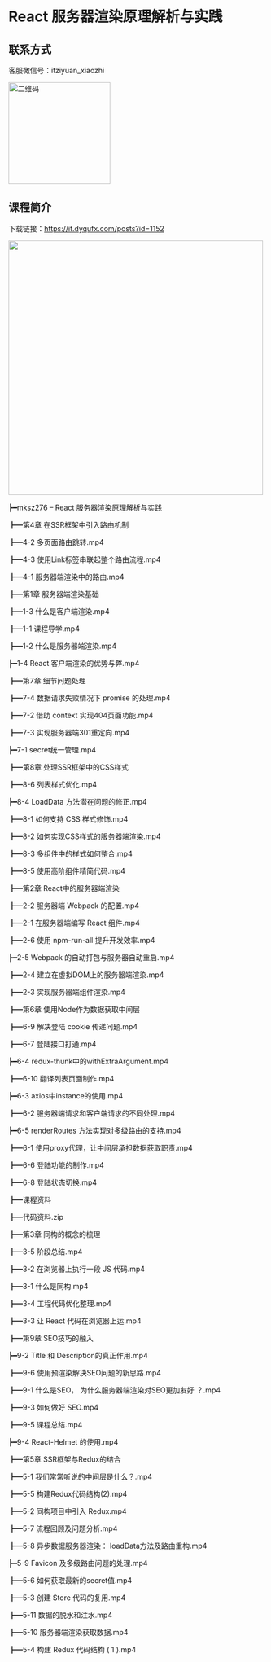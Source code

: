 # React 服务器渲染原理解析与实践

## 联系方式

客服微信号：itziyuan_xiaozhi

<img src="https://ziyuanyun.oss-cn-guangzhou.aliyuncs.com/common/20240614073449/666b82192834a.jpg" width="200" height="200" alt="二维码">

## 课程简介

下载链接：https://it.dyqufx.com/posts?id=1152

<img src="https://ziyuanyun.oss-cn-guangzhou.aliyuncs.com/yun/20240515153626/664465fa280ae.jpg" width="500" alt="">

  ┣━mksz276 &#8211; React 服务器渲染原理解析与实践

 ┣━第4章 在SSR框架中引入路由机制

 ┣━4-2 多页面路由跳转.mp4

 ┣━4-3 使用Link标签串联起整个路由流程.mp4

 ┣━4-1 服务器端渲染中的路由.mp4

 ┣━第1章 服务器端渲染基础

 ┣━1-3 什么是客户端渲染.mp4

 ┣━1-1 课程导学.mp4

 ┣━1-2 什么是服务器端渲染.mp4

 ┣━1-4 React 客户端渲染的优势与弊.mp4

 ┣━第7章 细节问题处理

 ┣━7-4 数据请求失败情况下 promise 的处理.mp4

 ┣━7-2 借助 context 实现404页面功能.mp4

 ┣━7-3 实现服务器端301重定向.mp4

 ┣━7-1 secret统一管理.mp4

 ┣━第8章 处理SSR框架中的CSS样式

 ┣━8-6 列表样式优化.mp4

 ┣━8-4 LoadData 方法潜在问题的修正.mp4

 ┣━8-1 如何支持 CSS 样式修饰.mp4

 ┣━8-2 如何实现CSS样式的服务器端渲染.mp4

 ┣━8-3 多组件中的样式如何整合.mp4

 ┣━8-5 使用高阶组件精简代码.mp4

 ┣━第2章 React中的服务器端渲染

 ┣━2-2 服务器端 Webpack 的配置.mp4

 ┣━2-1 在服务器端编写 React 组件.mp4

 ┣━2-6 使用 npm-run-all 提升开发效率.mp4

 ┣━2-5 Webpack 的自动打包与服务器自动重启.mp4

 ┣━2-4 建立在虚拟DOM上的服务器端渲染.mp4

 ┣━2-3 实现服务器端组件渲染.mp4

 ┣━第6章 使用Node作为数据获取中间层

 ┣━6-9 解决登陆 cookie 传递问题.mp4

 ┣━6-7 登陆接口打通.mp4

 ┣━6-4 redux-thunk中的withExtraArgument.mp4

 ┣━6-10 翻译列表页面制作.mp4

 ┣━6-3 axios中instance的使用.mp4

 ┣━6-2 服务器端请求和客户端请求的不同处理.mp4

 ┣━6-5 renderRoutes 方法实现对多级路由的支持.mp4

 ┣━6-1 使用proxy代理，让中间层承担数据获取职责.mp4

 ┣━6-6 登陆功能的制作.mp4

 ┣━6-8 登陆状态切换.mp4

 ┣━课程资料

 ┣━代码资料.zip

 ┣━第3章 同构的概念的梳理

 ┣━3-5 阶段总结.mp4

 ┣━3-2 在浏览器上执行一段 JS 代码.mp4

 ┣━3-1 什么是同构.mp4

 ┣━3-4 工程代码优化整理.mp4

 ┣━3-3 让 React 代码在浏览器上运.mp4

 ┣━第9章 SEO技巧的融入

 ┣━9-2 Title 和 Description的真正作用.mp4

 ┣━9-6 使用预渲染解决SEO问题的新思路.mp4

 ┣━9-1 什么是SEO， 为什么服务器端渲染对SEO更加友好 ？.mp4

 ┣━9-3 如何做好 SEO.mp4

 ┣━9-5 课程总结.mp4

 ┣━9-4 React-Helmet 的使用.mp4

 ┣━第5章 SSR框架与Redux的结合

 ┣━5-1 我们常常听说的中间层是什么？.mp4

 ┣━5-5 构建Redux代码结构(2).mp4

 ┣━5-2 同构项目中引入 Redux.mp4

 ┣━5-7 流程回顾及问题分析.mp4

 ┣━5-8 异步数据服务器渲染： loadData方法及路由重构.mp4

 ┣━5-9 Favicon 及多级路由问题的处理.mp4

 ┣━5-6 如何获取最新的secret值.mp4

 ┣━5-3 创建 Store 代码的复用.mp4

 ┣━5-11 数据的脱水和注水.mp4

 ┣━5-10 服务器端渲染获取数据.mp4

 ┣━5-4 构建 Redux 代码结构 ( 1 ).mp4

  